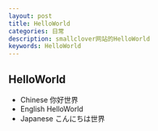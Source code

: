 ```yaml
---
layout: post
title: HelloWorld
categories: 日常
description: smallclover网站的HelloWorld
keywords: HelloWorld
---
```


## HelloWorld

+ Chinese 你好世界
+ English HelloWorld
+ Japanese こんにちは世界
